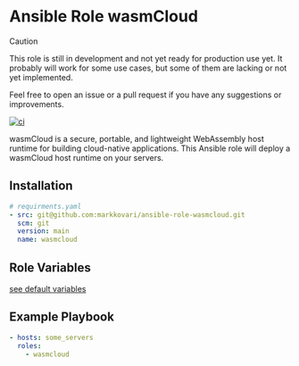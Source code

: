# Ansible Role wasmCloud


> [!CAUTION]
> This role is still in development and not yet ready for production use yet.
> It probably will work for some use cases, but some of them are lacking or not yet implemented.

Feel free to open an issue or a pull request if you have any suggestions or improvements.


[![ci](https://github.com/markkovari/ansible-role-wasmcloud/actions/workflows/ci.yaml/badge.svg)](https://github.com/markkovari/ansible-role-wasmcloud/actions/workflows/ci.yaml)

wasmCloud is a secure, portable, and lightweight WebAssembly host runtime for building cloud-native applications. This Ansible role will deploy a wasmCloud host runtime on your servers.

## Installation

```yaml
# requirments.yaml
- src: git@github.com:markkovari/ansible-role-wasmcloud.git
  scm: git
  version: main
  name: wasmcloud
```

## Role Variables

[see default variables](defaults/main.yaml)

## Example Playbook

```yaml
- hosts: some_servers
  roles:
    - wasmcloud
```
